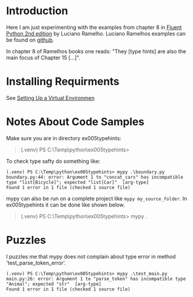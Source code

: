 # Introduction

Here I am just experimenting with the examples from chapter 8 in [Fluent Python 2nd edition](https://learning.oreilly.com/library/view/fluent-python-2nd/9781492056348) by Luciano Ramelho. Luciano Ramelhos examples can be found on [github](https://github.com/fluentpython/example-code-2e/tree/master/08-def-type-hints).

In chapter 8 of Ramelhos books one reads: "They [type hints] are also the main focus of Chapter 15 [...]".

# Installing Requirments

See [Setting Up a Virtual Environmen](../README.md#setting-up-a-virtual-environment-windows)

# Notes About Code Samples

Make sure you are in directory ex005typehints:

> (.venv) PS C:\Temp\python\ex005typehints>

To check type safty do something like:

```
(.venv) PS C:\Temp\python\ex005typehints> mypy .\boundary.py
boundary.py:44: error: Argument 1 to "concat_cars" has incompatible type "list[Bicycle]"; expected "list[Car]"  [arg-type]
Found 1 error in 1 file (checked 1 source file)
```

mypy can also be run on a complete project like `mypy my_source_folder`. In ex005typehints it can be done like shown below.

> (.venv) PS C:\Temp\python\ex005typehints> mypy .

# Puzzles

I puzzles me that mypy does not complain about type error in method 'test_parse_token_error'.

```
(.venv) PS C:\Temp\python\ex005typehints> mypy .\test_main.py
main.py:26: error: Argument 1 to "parse_token" has incompatible type "Animal"; expected "str"  [arg-type]
Found 1 error in 1 file (checked 1 source file)
```
